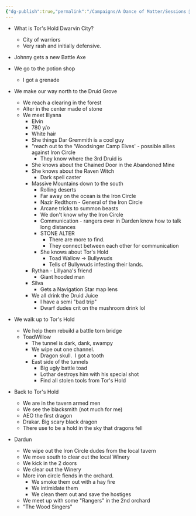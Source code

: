 ```yaml
---
{"dg-publish":true,"permalink":"/Campaigns/A Dance of Matter/Sessions 📝/Session 006/"}
---
```



-   What is Tor's Hold Dwarvin City?
	-   City of warriors
	-   Very rash and initially defensive.

-   Johnny gets a new Battle Axe
-   We go to the potion shop
	-   I got a grenade

-   We make our way north to the Druid Grove
	-   We reach a clearing in the forest
	-   Alter in the center made of stone
	-   We meet Illyana
		-   Elvin
		-   780 y/o
		-   White hair
		-   She things Dar Gremmith is a cool guy
		-   "reach out to the 'Woodsinger Camp Elves' - possible allies against Iron Circle
			-   They know where the 3rd Druid is
		-   She knows about the Chained Door in the Abandoned Mine
		-   She knows about the Raven Witch
			-   Dark spell caster
		-   Massive Mountains down to the south
			-   Rolling deserts
			-   Far away on the ocean is the Iron Circle
			-   Nazir Redthorn - General of the Iron Circle
			-   Arcane tricks to summon beasts
			-   We don't know why the Iron Circle
			-   Communication - rangers over in Darden know how to talk long distances
			-   STONE ALTER
				-   There are more to find.
				-   They connect between each other for communication
			-   She knows about Tor's Hold
				-   Toad Wallow -> Bullywuds
				-   Tells of Bullywuds infesting their lands.
		-   Rythan - Lillyana's friend
			-   Giant hooded man
		-   Silva
			-   Gets a Navigation Star map lens
		-   We all drink the Druid Juice
			-   I have a semi "bad trip"
			-   Dwarf dudes crit on the mushroom drink lol
-   We walk up to Tor's Hold
	-   We help them rebuild a battle torn bridge
	-   ToadWillow
		-   The tunnel is dark, dank, swampy
		-   We wipe out one channel.
			-   Dragon skull.  I got a tooth
		-   East side of the tunnels
			-   Big ugly battle toad
			-   Lothar destroys him with his special shot
			-   Find all stolen tools from Tor's Hold

-   Back to Tor's Hold
	-   We are in the tavern armed men
	-   We see the blacksmith (not much for me)
	- AEO the first dragon
	- Drakar. Big scary black dragon
	- There use to be a hold in the sky that dragons fell

-   Dardun
	-   We wipe out the Iron Circle dudes from the local tavern
	-   We move south to clear out the local Winery
	-   We kick in the 2 doors
	-   We clear out the Winery
	-   More iron circle fiends in the orchard.
		-   We smoke them out with a hay fire
		-   We intimidate them
		-   We clean them out and save the hostiges
	-   We meet up with some "Rangers" in the 2nd orchard
	-   "The Wood Singers"